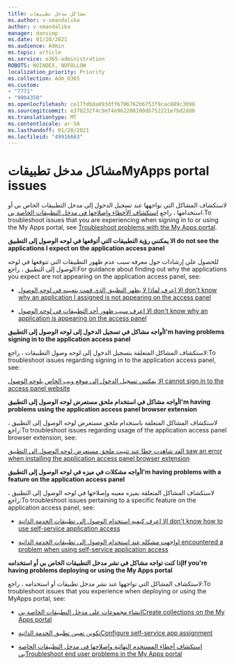 ```yaml
---
title: مشاكل مدخل تطبيقات
ms.author: v-smandalika
author: v-smandalika
manager: dansimp
ms.date: 01/20/2021
ms.audience: Admin
ms.topic: article
ms.service: o365-administration
ROBOTS: NOINDEX, NOFOLLOW
localization_priority: Priority
ms.collection: Adm_O365
ms.custom:
- "7771"
- "9004350"
ms.openlocfilehash: ce17fdbda093dff6706762b6753f9cac889c3098
ms.sourcegitcommit: e378232f4c9ef4e962208100db752221e7bd2dd6
ms.translationtype: MT
ms.contentlocale: ar-SA
ms.lasthandoff: 01/20/2021
ms.locfileid: "49916663"
---
```

# <a name="myapps-portal-issues"></a><span data-ttu-id="e0362-102">مشاكل مدخل تطبيقات</span><span class="sxs-lookup"><span data-stu-id="e0362-102">MyApps portal issues</span></span>

<span data-ttu-id="e0362-103">لاستكشاف المشاكل التي تواجهها عند تسجيل الدخول إلى مدخل التطبيقات الخاص بي أو استخدامها ، راجع [استكشاف الأخطاء وإصلاحها في مدخل التطبيقات الخاصة بي](https://docs.microsoft.com/azure/active-directory/user-help/my-apps-portal-end-user-troubleshoot).</span><span class="sxs-lookup"><span data-stu-id="e0362-103">To troubleshoot issues that you are experiencing when signing in to or using the My Apps portal, see [Troubleshoot problems with the My Apps portal](https://docs.microsoft.com/azure/active-directory/user-help/my-apps-portal-end-user-troubleshoot).</span></span>

<span data-ttu-id="e0362-104">**لا يمكنني رؤية التطبيقات التي أتوقعها في لوحه الوصول إلى التطبيق**</span><span class="sxs-lookup"><span data-stu-id="e0362-104">**I do not see the applications I expect on the application access panel**</span></span>

<span data-ttu-id="e0362-105">للحصول علي إرشادات حول معرفه سبب عدم ظهور التطبيقات التي تتوقعها في لوحه الوصول إلى التطبيق ، راجع:</span><span class="sxs-lookup"><span data-stu-id="e0362-105">For guidance about finding out why the applications you expect are not appearing on the application access panel, see:</span></span>

- [<span data-ttu-id="e0362-106">لا اعرف لماذا لا يظهر التطبيق الذي قمت بتعيينه في لوحه الوصول</span><span class="sxs-lookup"><span data-stu-id="e0362-106">I don't know why an application I assigned is not appearing on the access panel</span></span>](https://docs.microsoft.com/azure/active-directory/application-access-panel-unexpected-application-not-appearing/)
     
- [<span data-ttu-id="e0362-107">لا اعرف سبب ظهور أحد التطبيقات في لوحه الوصول</span><span class="sxs-lookup"><span data-stu-id="e0362-107">I don't know why an application is appearing on the access panel</span></span>](https://docs.microsoft.com/azure/active-directory/application-access-panel-unexpected-application-appears/)

<span data-ttu-id="e0362-108">**أواجه مشاكل في تسجيل الدخول إلى لوحه الوصول إلى التطبيق**</span><span class="sxs-lookup"><span data-stu-id="e0362-108">**I'm having problems signing in to the application access panel**</span></span>

<span data-ttu-id="e0362-109">لاستكشاف المشاكل المتعلقة بتسجيل الدخول إلى لوحه وصول التطبيقات ، راجع:</span><span class="sxs-lookup"><span data-stu-id="e0362-109">To troubleshoot issues regarding signing in to the application access panel, see:</span></span>

[<span data-ttu-id="e0362-110">لا يمكنني تسجيل الدخول إلى موقع ويب الخاص بلوحه الوصول</span><span class="sxs-lookup"><span data-stu-id="e0362-110">I cannot sign in to the access panel website</span></span>](https://docs.microsoft.com/azure/active-directory/manage-apps/application-sign-in-other-problem-access-panel)

<span data-ttu-id="e0362-111">**أواجه مشاكل في استخدام ملحق مستعرض لوحه الوصول إلى التطبيق**</span><span class="sxs-lookup"><span data-stu-id="e0362-111">**I'm having problems using the application access panel browser extension**</span></span>

<span data-ttu-id="e0362-112">لاستكشاف المشاكل المتعلقة باستخدام ملحق مستعرض لوحه الوصول إلى التطبيق ، راجع:</span><span class="sxs-lookup"><span data-stu-id="e0362-112">To troubleshoot issues regarding usage of the application access panel browser extension, see:</span></span>

[<span data-ttu-id="e0362-113">لقد شاهدت خطا عند تثبيت ملحق مستعرض لوحه الوصول إلى التطبيق</span><span class="sxs-lookup"><span data-stu-id="e0362-113">I saw an error when installing the application access panel browser extension</span></span>](https://docs.microsoft.com/azure/active-directory/application-access-panel-extension-problem-installing/)

<span data-ttu-id="e0362-114">**أواجه مشكلات في ميزه في لوحه الوصول إلى التطبيق**</span><span class="sxs-lookup"><span data-stu-id="e0362-114">**I'm having problems with a feature on the application access panel**</span></span>

<span data-ttu-id="e0362-115">لاستكشاف المشاكل المتعلقة بميزه معينه وإصلاحها في لوحه الوصول إلى التطبيق ، راجع:</span><span class="sxs-lookup"><span data-stu-id="e0362-115">To troubleshoot issues pertaining to a specific feature on the application access panel, see:</span></span>

- [<span data-ttu-id="e0362-116">لا اعرف كيفيه استخدام الوصول إلى تطبيقات الخدمة الذاتية</span><span class="sxs-lookup"><span data-stu-id="e0362-116">I don't know how to use self-service application access</span></span>](https://docs.microsoft.com/azure/active-directory/manage-apps/access-panel-manage-self-service-access) 

- [<span data-ttu-id="e0362-117">واجهت مشكله عند استخدام الوصول إلى تطبيقات الخدمة الذاتية</span><span class="sxs-lookup"><span data-stu-id="e0362-117">I encountered a problem when using self-service application access</span></span>](https://docs.microsoft.com/azure/active-directory/manage-apps/access-panel-manage-self-service-access)
    
<span data-ttu-id="e0362-118">**إذا كنت تواجه مشاكل في نشر مدخل التطبيقات الخاص بي أو استخدامه**</span><span class="sxs-lookup"><span data-stu-id="e0362-118">**If you're having problems deploying or using the My Apps portal**</span></span>

<span data-ttu-id="e0362-119">لاستكشاف المشاكل التي تواجهها عند نشر مدخل تطبيقات أو استخدامه ، راجع:</span><span class="sxs-lookup"><span data-stu-id="e0362-119">To troubleshoot issues that you experience when deploying or using the MyApps portal, see:</span></span>

- [<span data-ttu-id="e0362-120">إنشاء مجموعات علي مدخل التطبيقات الخاصة بي</span><span class="sxs-lookup"><span data-stu-id="e0362-120">Create collections on the My Apps portal</span></span>](https://docs.microsoft.com/azure/active-directory/manage-apps/access-panel-collections) 
    
- [<span data-ttu-id="e0362-121">تكوين تعيين تطبيق الخدمة الذاتية</span><span class="sxs-lookup"><span data-stu-id="e0362-121">Configure self-service app assignment</span></span>](https://docs.microsoft.com/azure/active-directory/manage-apps/manage-self-service-access)
     
- [<span data-ttu-id="e0362-122">استكشاف أخطاء المستخدم النهائية وإصلاحها في مدخل التطبيقات الخاصة بي</span><span class="sxs-lookup"><span data-stu-id="e0362-122">Troubleshoot end user problems in the My Apps portal</span></span>](https://docs.microsoft.com/azure/active-directory/user-help/my-apps-portal-end-user-troubleshoot)



